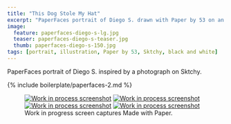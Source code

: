 ```yaml
---
title: "This Dog Stole My Hat"
excerpt: "PaperFaces portrait of Diego S. drawn with Paper by 53 on an iPad."
image: 
  feature: paperfaces-diego-s-lg.jpg
  teaser: paperfaces-diego-s-teaser.jpg
  thumb: paperfaces-diego-s-150.jpg
tags: [portrait, illustration, Paper by 53, Sktchy, black and white]
---
```


PaperFaces portrait of Diego S. inspired by a photograph on Sktchy.

{% include boilerplate/paperfaces-2.md %}

<figure class="third">
  <a href="{{ site.url }}/assets/images/paperfaces-diego-s-process-1-lg.jpg"><img src="{{ site.url }}/assets/images/paperfaces-diego-s-process-1-600.jpg" alt="Work in process screenshot"></a>
  <a href="{{ site.url }}/assets/images/paperfaces-diego-s-process-2-lg.jpg"><img src="{{ site.url }}/assets/images/paperfaces-diego-s-process-2-600.jpg" alt="Work in process screenshot"></a>
  <a href="{{ site.url }}/assets/images/paperfaces-diego-s-process-3-lg.jpg"><img src="{{ site.url }}/assets/images/paperfaces-diego-s-process-3-600.jpg" alt="Work in process screenshot"></a>
  <a href="{{ site.url }}/assets/images/paperfaces-diego-s-process-4-lg.jpg"><img src="{{ site.url }}/assets/images/paperfaces-diego-s-process-4-600.jpg" alt="Work in process screenshot"></a>
  <figcaption>Work in progress screen captures Made with Paper.</figcaption>
</figure>
